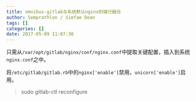 ```yaml
---
title: omnibus-gitlab与系统默认nginx的强行融合
author: Semprathlon / Simfae Dean
tags: []
categories: []
date: 2017-05-09 11:07:38
---
```

只需从`/var/opt/gitlab/nginx/conf/nginx.conf`中提取关键配置，插入到系统`nginx.conf`之中。

将`/etc/gitlab/gitlab.rb`中的`nginx['enable']`禁用，`unicorn['enable']`启用。

> sudo gitlab-ctl reconfigure